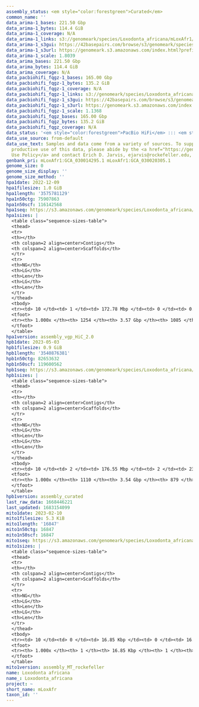 ```yaml
---
assembly_status: <em style="color:forestgreen">Curated</em>
common_name: ''
data_arima-1_bases: 221.50 Gbp
data_arima-1_bytes: 114.4 GiB
data_arima-1_coverage: N/A
data_arima-1_links: s3://genomeark/species/Loxodonta_africana/mLoxAfr1/genomic_data/arima/<br>
data_arima-1_s3gui: https://42basepairs.com/browse/s3/genomeark/species/Loxodonta_africana/mLoxAfr1/genomic_data/arima/
data_arima-1_s3url: https://genomeark.s3.amazonaws.com/index.html?prefix=species/Loxodonta_africana/mLoxAfr1/genomic_data/arima/
data_arima-1_scale: 1.8039
data_arima_bases: 221.50 Gbp
data_arima_bytes: 114.4 GiB
data_arima_coverage: N/A
data_pacbiohifi_fqgz-1_bases: 165.00 Gbp
data_pacbiohifi_fqgz-1_bytes: 135.2 GiB
data_pacbiohifi_fqgz-1_coverage: N/A
data_pacbiohifi_fqgz-1_links: s3://genomeark/species/Loxodonta_africana/mLoxAfr1/genomic_data/pacbio_hifi/<br>
data_pacbiohifi_fqgz-1_s3gui: https://42basepairs.com/browse/s3/genomeark/species/Loxodonta_africana/mLoxAfr1/genomic_data/pacbio_hifi/
data_pacbiohifi_fqgz-1_s3url: https://genomeark.s3.amazonaws.com/index.html?prefix=species/Loxodonta_africana/mLoxAfr1/genomic_data/pacbio_hifi/
data_pacbiohifi_fqgz-1_scale: 1.1368
data_pacbiohifi_fqgz_bases: 165.00 Gbp
data_pacbiohifi_fqgz_bytes: 135.2 GiB
data_pacbiohifi_fqgz_coverage: N/A
data_status: '<em style="color:forestgreen">PacBio HiFi</em> ::: <em style="color:forestgreen">Arima</em>'
data_use_source: from-default
data_use_text: Samples and data come from a variety of sources. To support fair and
  productive use of this data, please abide by the <a href="https://genome10k.soe.ucsc.edu/data-use-policies/">Data
  Use Policy</a> and contact Erich D. Jarvis, ejarvis@rockefeller.edu, with any questions.
genbank_pri: mLoxAfr1:GCA_030014295.1 mLoxAfr1:GCA_030020305.1
genome_size: 0
genome_size_display: ''
genome_size_method: ''
hpa1date: 2022-12-09
hpa1filesize: 1.0 GiB
hpa1length: '3575781129'
hpa1n50ctg: 75907863
hpa1n50scf: 116142568
hpa1seq: https://s3.amazonaws.com/genomeark/species/Loxodonta_africana/mLoxAfr1/assembly_vgp_HiC_2.0/mLoxAfr1.HiC.hap1.20221209.fasta.gz
hpa1sizes: |
  <table class="sequence-sizes-table">
  <thead>
  <tr>
  <th></th>
  <th colspan=2 align=center>Contigs</th>
  <th colspan=2 align=center>Scaffolds</th>
  </tr>
  <tr>
  <th>NG</th>
  <th>LG</th>
  <th>Len</th>
  <th>LG</th>
  <th>Len</th>
  </tr>
  </thead>
  <tbody>
  <tr><td> 10 </td><td> 1 </td><td> 172.78 Mbp </td><td> 0 </td><td> 0.65 Gbp </td></tr><tr><td> 20 </td><td> 4 </td><td> 109.23 Mbp </td><td> 1 </td><td> 240.06 Mbp </td></tr><tr><td> 30 </td><td> 8 </td><td> 87.21 Mbp </td><td> 3 </td><td> 141.17 Mbp </td></tr><tr><td> 40 </td><td> 12 </td><td> 85.90 Mbp </td><td> 5 </td><td> 134.26 Mbp </td></tr><tr style="background-color:#cccccc;"><td> 50 </td><td> 17 </td><td style="background-color:#88ff88;"> 75.91 Mbp </td><td> 8 </td><td style="background-color:#88ff88;"> 116.14 Mbp </td></tr><tr><td> 60 </td><td> 22 </td><td> 54.04 Mbp </td><td> 12 </td><td> 92.87 Mbp </td></tr><tr><td> 70 </td><td> 30 </td><td> 37.83 Mbp </td><td> 16 </td><td> 82.96 Mbp </td></tr><tr><td> 80 </td><td> 41 </td><td> 23.64 Mbp </td><td> 20 </td><td> 80.05 Mbp </td></tr><tr><td> 90 </td><td> 93 </td><td> 2.12 Mbp </td><td> 29 </td><td> 5.33 Mbp </td></tr><tr><td> 100 </td><td> 1253 </td><td> 10.57 Kbp </td><td> 1084 </td><td> 10.57 Kbp </td></tr></tbody>
  <tfoot>
  <tr><th> 1.000x </th><th> 1254 </th><th> 3.57 Gbp </th><th> 1085 </th><th> 3.58 Gbp </th></tr>
  </tfoot>
  </table>
hpa1version: assembly_vgp_HiC_2.0
hpb1date: 2023-05-03
hpb1filesize: 0.9 GiB
hpb1length: '3540876381'
hpb1n50ctg: 82653632
hpb1n50scf: 119600562
hpb1seq: https://s3.amazonaws.com/genomeark/species/Loxodonta_africana/mLoxAfr1/assembly_curated/mLoxAfr1.hap2.cur.20230503.fasta.gz
hpb1sizes: |
  <table class="sequence-sizes-table">
  <thead>
  <tr>
  <th></th>
  <th colspan=2 align=center>Contigs</th>
  <th colspan=2 align=center>Scaffolds</th>
  </tr>
  <tr>
  <th>NG</th>
  <th>LG</th>
  <th>Len</th>
  <th>LG</th>
  <th>Len</th>
  </tr>
  </thead>
  <tbody>
  <tr><td> 10 </td><td> 2 </td><td> 176.55 Mbp </td><td> 2 </td><td> 233.67 Mbp </td></tr><tr><td> 20 </td><td> 5 </td><td> 131.74 Mbp </td><td> 4 </td><td> 193.76 Mbp </td></tr><tr><td> 30 </td><td> 7 </td><td> 114.14 Mbp </td><td> 5 </td><td> 178.71 Mbp </td></tr><tr><td> 40 </td><td> 11 </td><td> 88.80 Mbp </td><td> 8 </td><td> 136.92 Mbp </td></tr><tr style="background-color:#cccccc;"><td> 50 </td><td> 15 </td><td style="background-color:#88ff88;"> 82.65 Mbp </td><td> 11 </td><td style="background-color:#88ff88;"> 119.60 Mbp </td></tr><tr><td> 60 </td><td> 21 </td><td> 50.50 Mbp </td><td> 14 </td><td> 96.74 Mbp </td></tr><tr><td> 70 </td><td> 29 </td><td> 38.53 Mbp </td><td> 18 </td><td> 84.11 Mbp </td></tr><tr><td> 80 </td><td> 41 </td><td> 24.12 Mbp </td><td> 22 </td><td> 80.49 Mbp </td></tr><tr><td> 90 </td><td> 74 </td><td> 4.90 Mbp </td><td> 27 </td><td> 50.54 Mbp </td></tr><tr><td> 100 </td><td> 1110 </td><td> 12.35 Kbp </td><td> 879 </td><td> 12.35 Kbp </td></tr></tbody>
  <tfoot>
  <tr><th> 1.000x </th><th> 1110 </th><th> 3.54 Gbp </th><th> 879 </th><th> 3.54 Gbp </th></tr>
  </tfoot>
  </table>
hpb1version: assembly_curated
last_raw_data: 1668446221
last_updated: 1683154099
mito1date: 2023-02-10
mito1filesize: 5.3 KiB
mito1length: '16847'
mito1n50ctg: 16847
mito1n50scf: 16847
mito1seq: https://s3.amazonaws.com/genomeark/species/Loxodonta_africana/mLoxAfr1/assembly_MT_rockefeller/mLoxAfr1.MT.20230210.fasta.gz
mito1sizes: |
  <table class="sequence-sizes-table">
  <thead>
  <tr>
  <th></th>
  <th colspan=2 align=center>Contigs</th>
  <th colspan=2 align=center>Scaffolds</th>
  </tr>
  <tr>
  <th>NG</th>
  <th>LG</th>
  <th>Len</th>
  <th>LG</th>
  <th>Len</th>
  </tr>
  </thead>
  <tbody>
  <tr><td> 10 </td><td> 0 </td><td> 16.85 Kbp </td><td> 0 </td><td> 16.85 Kbp </td></tr><tr><td> 20 </td><td> 0 </td><td> 16.85 Kbp </td><td> 0 </td><td> 16.85 Kbp </td></tr><tr><td> 30 </td><td> 0 </td><td> 16.85 Kbp </td><td> 0 </td><td> 16.85 Kbp </td></tr><tr><td> 40 </td><td> 0 </td><td> 16.85 Kbp </td><td> 0 </td><td> 16.85 Kbp </td></tr><tr style="background-color:#cccccc;"><td> 50 </td><td> 0 </td><td style="background-color:#ff8888;"> 16.85 Kbp </td><td> 0 </td><td style="background-color:#ff8888;"> 16.85 Kbp </td></tr><tr><td> 60 </td><td> 0 </td><td> 16.85 Kbp </td><td> 0 </td><td> 16.85 Kbp </td></tr><tr><td> 70 </td><td> 0 </td><td> 16.85 Kbp </td><td> 0 </td><td> 16.85 Kbp </td></tr><tr><td> 80 </td><td> 0 </td><td> 16.85 Kbp </td><td> 0 </td><td> 16.85 Kbp </td></tr><tr><td> 90 </td><td> 0 </td><td> 16.85 Kbp </td><td> 0 </td><td> 16.85 Kbp </td></tr><tr><td> 100 </td><td> 0 </td><td> 16.85 Kbp </td><td> 0 </td><td> 16.85 Kbp </td></tr></tbody>
  <tfoot>
  <tr><th> 1.000x </th><th> 1 </th><th> 16.85 Kbp </th><th> 1 </th><th> 16.85 Kbp </th></tr>
  </tfoot>
  </table>
mito1version: assembly_MT_rockefeller
name: Loxodonta africana
name_: Loxodonta_africana
project: ~
short_name: mLoxAfr
taxon_id: ''
---
```


